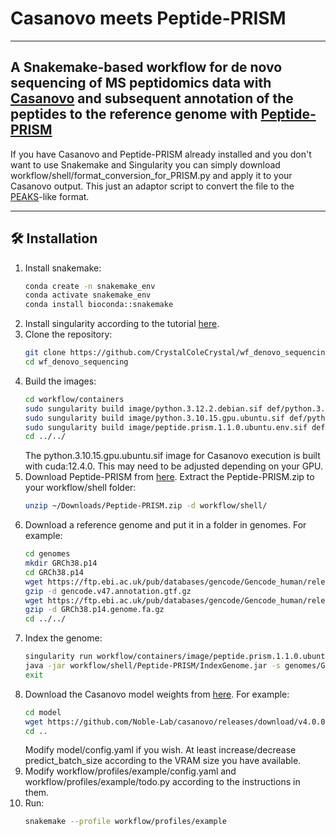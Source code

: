 # Casanovo meets Peptide-PRISM

---
A Snakemake-based workflow for de novo sequencing of MS peptidomics data with [Casanovo](https://github.com/Noble-Lab/casanovo) and subsequent annotation of the peptides to the reference genome with [Peptide-PRISM](https://pubmed.ncbi.nlm.nih.gov/32561536/)
---

If you have Casanovo and Peptide-PRISM already installed and you don't want to use Snakemake and Singularity you can simply download workflow/shell/format_conversion_for_PRISM.py and apply it to your Casanovo output. This just an adaptor script to convert the file to the [PEAKS](https://pubmed.ncbi.nlm.nih.gov/14558135/)-like format.

---

## 🛠️ Installation
1. Install snakemake:
   ```bash
   conda create -n snakemake_env
   conda activate snakemake_env
   conda install bioconda::snakemake
   ```
2. Install singularity according to the tutorial [here](https://docs.sylabs.io/guides/3.0/user-guide/installation.html).
3. Clone the repository:
   ```bash
   git clone https://github.com/CrystalColeCrystal/wf_denovo_sequencing.git
   cd wf_denovo_sequencing
   ```
4. Build the images:
   ```bash
   cd workflow/containers
   sudo sungularity build image/python.3.12.2.debian.sif def/python.3.12.2.debian.def
   sudo sungularity build image/python.3.10.15.gpu.ubuntu.sif def/python.3.10.15.gpu.ubuntu.def
   sudo sungularity build image/peptide.prism.1.1.0.ubuntu.env.sif def/peptide.prism.1.1.0.ubuntu.env.def
   cd ../../
   ```
   The python.3.10.15.gpu.ubuntu.sif image for Casanovo execution is built with cuda:12.4.0. This may need to be adjusted depending on your GPU.
5. Download Peptide-PRISM from [here](https://www.uni-wuerzburg.de/sft/erfindungen-patente-und-lizenzen-jmu-und-ukw/download-software-for-scientific-purposes/). Extract the Peptide-PRISM.zip to your workflow/shell folder:
   ```bash
   unzip ~/Downloads/Peptide-PRISM.zip -d workflow/shell/
   ```
6. Download a reference genome and put it in a folder in genomes. For example:
   ```bash
   cd genomes
   mkdir GRCh38.p14
   cd GRCh38.p14
   wget https://ftp.ebi.ac.uk/pub/databases/gencode/Gencode_human/release_47/gencode.v47.annotation.gtf.gz
   gzip -d gencode.v47.annotation.gtf.gz
   wget https://ftp.ebi.ac.uk/pub/databases/gencode/Gencode_human/release_47/GRCh38.p14.genome.fa.gz
   gzip -d GRCh38.p14.genome.fa.gz
   cd ../../
   ```
7. Index the genome:
   ```bash
   singularity run workflow/containers/image/peptide.prism.1.1.0.ubuntu.env.sif
   java -jar workflow/shell/Peptide-PRISM/IndexGenome.jar -s genomes/GRCh38.p14/GRCh38.p14.genome.fa -a genomes/GRCh38.p14/gencode.v47.annotation.gtf -nomapping -o genomes/GRCh38.p14/GRCh38.p14
   exit
   ```
8. Download the Casanovo model weights from [here](https://github.com/Noble-Lab/casanovo/releases). For example:
   ```bash
   cd model
   wget https://github.com/Noble-Lab/casanovo/releases/download/v4.0.0/casanovo_nontryptic.ckpt
   cd ..
   ```
   Modify model/config.yaml if you wish. At least increase/decrease predict_batch_size according to the VRAM size you have available.
9. Modify workflow/profiles/example/config.yaml and workflow/profiles/example/todo.py according to the instructions in them.
10. Run:
    ```bash
    snakemake --profile workflow/profiles/example
    ```

   

